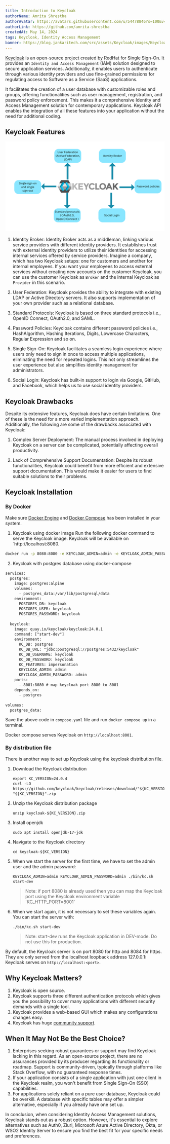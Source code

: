 ```yaml
---
title: Introduction to Keycloak
authorName: Amrita Shrestha
authorAvatar: https://avatars.githubusercontent.com/u/54478846?s=100&v=4
authorLink: https://github.com/amrita-shrestha
createdAt: May 14, 2024
tags: Keycloak, Identity Access Management
banner: https://blog.jankaritech.com/src/assets/Keycloak/images/Keycloak/Keycloak.png
---
```


[Keycloak](https://github.com/keycloak/keycloak) is an open-source project created by RedHat for Single Sign-On. It provides an `Identity and Access Management` (IAM) solution designed to secure application services.
Additionally, it enables users to authenticate through various identity providers and use fine-grained permissions for regulating access to Software as a Service (SaaS) applications.

It facilitates the creation of a user database with customizable roles and groups, offering functionalities such as user management, registration, and password policy enforcement.
This makes it a comprehensive Identity and Access Management solution for contemporary applications. Keycloak API enables the integration of all these features into your application
without the need for additional coding.

## Keycloak Features
![Keycloak features](/src/assets/Keycloak/images/Keycloak/Keycloak-features.png)

1. Identity Broker:
   Identity Broker acts as a middleman, linking various service providers with different identity providers. It establishes trust with external identity providers to utilize their identities for accessing internal services offered by service providers.
   Imagine a company, which has two Keycloak setups: one for customers and another for internal employees. If you want your employees to access external services without creating new accounts on the customer Keycloak, you can use the customer Keycloak
   as `Broker` and the internal Keycloak as `Provider` in this scenario.

2. User Federation:
   Keycloak provides the ability to integrate with existing LDAP or Active Directory servers. It also supports implementation of your own provider such as a relational database.

3. Standard Protocols:
   Keycloak is based on three standard protocols i.e., OpenID Connect, OAuth2.0, and SAML.

4. Password Policies:
   Keycloak contains different password policies i.e., HashAlgorithm, Hashing Iterations, Digits, Lowercase Characters, Regular Expression and so on.

5. Single Sign-On:
   Keycloak facilitates a seamless login experience where users only need to sign in once to access multiple applications, eliminating the need for repeated logins.
   This not only streamlines the user experience but also simplifies identity management for administrators.

6. Social Login:
   Keycloak has built-in support to login via Google, GitHub, and Facebook, which helps us to use social identity providers.

## Keycloak Drawbacks
Despite its extensive features, Keycloak does have certain limitations. One of these is the need for a more varied implementation approach.
Additionally, the following are some of the drawbacks associated with Keycloak:
1. Complex Server Deployment:
   The manual process involved in deploying Keycloak on a server can be complicated, potentially affecting overall productivity.

2. Lack of Comprehensive Support Documentation:
   Despite its robust functionalities, Keycloak could benefit from more efficient and extensive support documentation. This would make it easier for users to find suitable solutions to their problems.

## Keycloak Installation
### By Docker
Make sure [Docker Engine](https://docs.docker.com/engine/install/) and [Docker Compose](https://docs.docker.com/compose/install/) has been installed in your system.

1. Keycloak using docker image
Run the following docker command to serve the Keycloak image. Keycloak will be available on `http://localhost:8080.
```bash
docker run -p 8080:8080 -e KEYCLOAK_ADMIN=admin -e KEYCLOAK_ADMIN_PASSWORD=admin quay.io/keycloak/keycloak:24.0.2 start-dev
 ```

2. Keycloak with postgres database using docker-compose
```
services:
  postgres:
    image: postgres:alpine
    volumes:
      - postgres_data:/var/lib/postgresql/data
    environment:
      POSTGRES_DB: keycloak
      POSTGRES_USER: keycloak
      POSTGRES_PASSWORD: keycloak

  keycloak:
    image: quay.io/keycloak/keycloak:24.0.1
    command: ["start-dev"]
    environment:
      KC_DB: postgres
      KC_DB_URL: "jdbc:postgresql://postgres:5432/keycloak"
      KC_DB_USERNAME: keycloak
      KC_DB_PASSWORD: keycloak
      KC_FEATURES: impersonation
      KEYCLOAK_ADMIN: admin
      KEYCLOAK_ADMIN_PASSWORD: admin
    ports:
      - 8001:8080 # map keycloak port 8080 to 8001
    depends_on:
      - postgres

volumes:
  postgres_data:
```

Save the above code in `compose.yaml` file and run `docker compose up` in a terminal.

Docker compose serves Keycloak on `http://localhost:8001`.

### By distribution file
There is another way to set up Keycloak using the keycloak distribution file.
1. Download the Keycloak distribution
    ```
    export KC_VERSION=24.0.4
    curl -LO  https://github.com/keycloak/keycloak/releases/download/"${KC_VERSION}"/keycloak-"${KC_VERSION}".zip
    ```

2. Unzip the Keycloak distribution package
    ```
    unzip keycloak-${KC_VERSION}.zip
    ```

3. Install openjdk
    ```
    sudo apt install openjdk-17-jdk
    ```

4. Navigate to the Keycloak directory
    ```
    cd keycloak-${KC_VERSION}
   ```

5. When we start the server for the first time, we have to set the admin user and the admin password:
    ```
   KEYCLOAK_ADMIN=admin KEYCLOAK_ADMIN_PASSWORD=admin ./bin/kc.sh start-dev
   ```
    > Note: if port 8080 is already used then you can map the Keycloak port using the Keycloak environment variable 'KC_HTTP_PORT=8001'

6. When we start again, it is not necessary to set these variables again. You can start the server with:
    ```
   ./bin/kc.sh start-dev
   ```
   > Note: start-dev runs the Keycloak application in DEV-mode. Do not use this for production.

By default, the Keycloak server is on port 8080 for http and 8084 for https. They are only served from the localhost loopback address 127.0.0.1:
Keycloak serves on `http://localhost:<port>`.

## Why Keycloak Matters?
1. Keycloak is open source.
2. Keycloak supports three different authentication protocols which gives you the possibility to cover many applications with different security demands with a single tool.
3. Keycloak provides a web-based GUI which makes any configurations changes easy.
4. Keycloak has huge [community support](https://www.keycloak.org/community).

## When It May Not Be the Best Choice?
1. Enterprises seeking robust guarantees or support may find Keycloak lacking in this regard. As an open-source project, there are no assurances provided by its producer regarding its functionality or roadmap.
   Support is community-driven, typically through platforms like Stack Overflow, with no guaranteed response times.
2. If your application consists of a single application with just one client in the Keycloak realm, you won't benefit from Single Sign-On (SSO) capabilities.
3. For applications solely reliant on a pure user database, Keycloak could be overkill. A database with specific tables may offer a simpler alternative, especially if you already have one set up.

In conclusion, when considering Identity Access Management solutions, Keycloak stands out as a robust option. However, it's essential to explore alternatives such as Auth0, Zluri, Microsoft Azure Active Directory, Okta, or WSO2 Identity Server to ensure you find the best fit for your specific needs and preferences.
